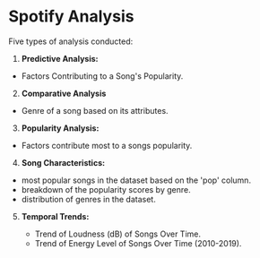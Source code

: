# Spotify Analysis

Five types of analysis conducted:

1. **Predictive Analysis:**
   
- Factors Contributing to a Song\'s Popularity.

2. **Comparative Analysis**

- Genre of a song based on its attributes.

3. **Popularity Analysis:**

 - Factors contribute most to a songs popularity.

4. **Song Characteristics:**

  - most popular songs in the dataset based on the 'pop' column.
  - breakdown of the popularity scores by genre.
  - distribution of genres in the dataset.

5. **Temporal Trends:**

   - Trend of Loudness (dB) of Songs Over Time.
   - Trend of Energy Level of Songs Over Time (2010-2019).
